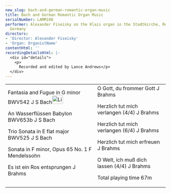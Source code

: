 ```yaml
---
new_slug: bach-and-german-romantic-organ-music
title: Bach and German Romantic Organ Music
serialNumber: LAMM108
performer: Alexander Fiseisky on the Klais organ in the Stadtkirche, Rotenburg/Wümme,
  Germany
directors:
- 'Director: Alexander Fiseisky'
- 'Organ: OrganistName'
contentHtml: ''
recordingDetailsHtml: |-
  <div id="details">
    <p>
      Recorded and edited by Lance Andrews</p>
  </div>
---
```


<table class="tracktable">
  <tbody>
    <tr>
      <td class="column1">
        <span class="trackname">Fantasia and Fugue in G minor BWV542 </span><span class="composer">J S Bach</span><a href="fantasia.ram"><img alt="Listen to this track" src="/web/20120408102933im_/http://www.lammas.co.uk/sites/default/files/mobileplugin/180x180/47790a0917f8459f5d041f2791e4566b.gif" style="width: 34px; height: 26px; "></a>
        <p>
          <span class="trackname">An Wasserflüssen Babylon BWV653b </span> <span class="composer">J S Bach</span></p>
        <p>
          <span class="trackname">Trio Sonata in E flat major BWV525</span><span class="composer"> J S Bach</span></p>
        <p>
          <span class="trackname">Sonata in F minor, Opus 65 No. 1</span><span class="composer"> F Mendelssohn</span></p>
        <p>
          <span class="trackname">Es ist ein Ros entsprungen</span><span class="composer"> J Brahms</span></p>
      </td>
      <td class="column2">
        <span class="trackname">O Gott, du frommer Gott</span><span class="composer"> J Brahms</span>
        <p>
          <span class="trackname">Herzlich tut mich verlangen (4/4) </span><span class="composer">J Brahms</span></p>
        <p>
          <span class="trackname">Herzlich tut mich verlangen (6/4) </span> <span class="composer">J Brahms</span></p>
        <p>
          <span class="trackname">Herzlich tut mich erfreuen</span><span class="composer"> J Brahms</span></p>
        <p>
          <span class="trackname">O Welt, ich muß dich lassen (4/4) </span> <span class="composer">J Brahms</span></p>
        <p>						<span id="playingtime">Total playing time 67m</span></p>
      </td>
    </tr>
  </tbody>
</table>
